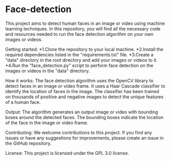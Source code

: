 # Face-detection
This project aims to detect human faces in an image or video using machine learning techniques. In this repository, you will find all the necessary code and resources needed to run the face detection algorithm on your own images or videos.

Getting started:
  *1.Clone the repository to your local machine.
  *2.Install the required dependencies listed in the "requirements.txt" file.
  *3.Create a "data" directory in the root directory and add your images or videos to it.
  *4.Run the "face_detection.py" script to perform face detection on the images or videos in the "data" directory.
  
  
How it works:
The face detection algorithm uses the OpenCV library to detect faces in an image or video frame. It uses a Haar Cascade classifier to identify the location of faces in the image. The classifier has been trained on thousands of positive and negative images to detect the unique features of a human face.

Output:
The algorithm generates an output image or video with bounding boxes around the detected faces. The bounding boxes indicate the location of the face in the image or video frame.

Contributing:
We welcome contributions to this project. If you find any issues or have any suggestions for improvements, please create an issue in the GitHub repository.

License:
This project is licensed under the GPL 3.0 license.
